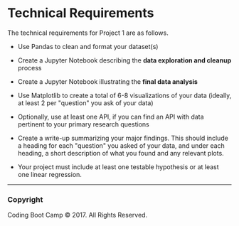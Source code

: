# Technical Requirements

The technical requirements for Project 1 are as follows.

* Use Pandas to clean and format your dataset(s)

* Create a Jupyter Notebook describing the **data exploration and cleanup** process

* Create a Jupyter Notebook illustrating the **final data analysis**

* Use Matplotlib to create a total of 6-8 visualizations of your data (ideally, at least 2 per "question" you ask of your data)

* Optionally, use at least one API, if you can find an API with data pertinent to your primary research questions

* Create a write-up summarizing your major findings. This should include a heading for each "question" you asked of your data, and under each heading, a short description of what you found and any relevant plots.

* Your project must include at least one testable hypothesis or at least one linear regression. 

- - -

### Copyright

Coding Boot Camp © 2017. All Rights Reserved.

